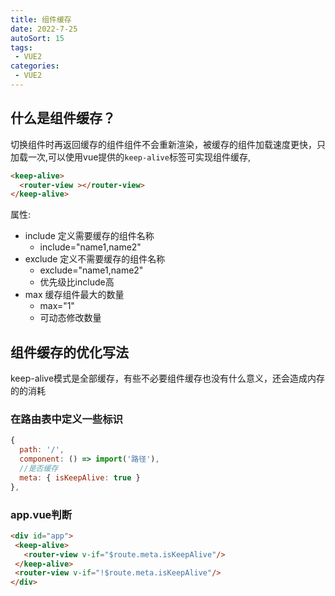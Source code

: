 ```yaml
---
title: 组件缓存
date: 2022-7-25
autoSort: 15
tags:
 - VUE2
categories: 
 - VUE2
---
```


## 什么是组件缓存？
切换组件时再返回缓存的组件组件不会重新渲染，被缓存的组件加载速度更快，只加载一次,可以使用vue提供的`keep-alive`标签可实现组件缓存,
```html
<keep-alive>
  <router-view ></router-view>
</keep-alive>
```

属性:
- include 定义需要缓存的组件名称
  - include="name1,name2"
- exclude 定义不需要缓存的组件名称
  - exclude="name1,name2"
  - 优先级比include高
- max 缓存组件最大的数量
  - max="1"
  - 可动态修改数量

## 组件缓存的优化写法
keep-alive模式是全部缓存，有些不必要组件缓存也没有什么意义，还会造成内存的的消耗


### 在路由表中定义一些标识

```js
{ 
  path: '/', 
  component: () => import('路径'), 
  //是否缓存
  meta: { isKeepAlive: true } 
},
```
 ### app.vue判断

 ```html
<div id="app">
  <keep-alive>
    <router-view v-if="$route.meta.isKeepAlive"/>
  </keep-alive>
  <router-view v-if="!$route.meta.isKeepAlive"/>
</div>
 ```
